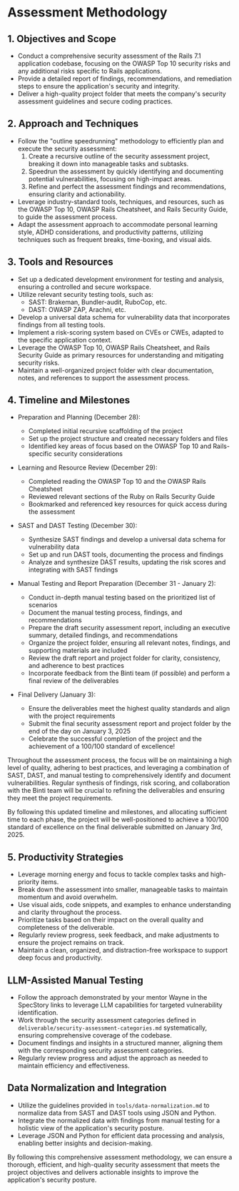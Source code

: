 # Assessment Methodology

## 1. Objectives and Scope
- Conduct a comprehensive security assessment of the Rails 7.1 application codebase, focusing on the OWASP Top 10 security risks and any additional risks specific to Rails applications.
- Provide a detailed report of findings, recommendations, and remediation steps to ensure the application's security and integrity.
- Deliver a high-quality project folder that meets the company's security assessment guidelines and secure coding practices.

## 2. Approach and Techniques
- Follow the "outline speedrunning" methodology to efficiently plan and execute the security assessment:
  1. Create a recursive outline of the security assessment project, breaking it down into manageable tasks and subtasks.
  2. Speedrun the assessment by quickly identifying and documenting potential vulnerabilities, focusing on high-impact areas.
  3. Refine and perfect the assessment findings and recommendations, ensuring clarity and actionability.
- Leverage industry-standard tools, techniques, and resources, such as the OWASP Top 10, OWASP Rails Cheatsheet, and Rails Security Guide, to guide the assessment process.
- Adapt the assessment approach to accommodate personal learning style, ADHD considerations, and productivity patterns, utilizing techniques such as frequent breaks, time-boxing, and visual aids.

## 3. Tools and Resources
- Set up a dedicated development environment for testing and analysis, ensuring a controlled and secure workspace.
- Utilize relevant security testing tools, such as:
  - SAST: Brakeman, Bundler-audit, RuboCop, etc.
  - DAST: OWASP ZAP, Arachni, etc.
- Develop a universal data schema for vulnerability data that incorporates findings from all testing tools.
- Implement a risk-scoring system based on CVEs or CWEs, adapted to the specific application context.
- Leverage the OWASP Top 10, OWASP Rails Cheatsheet, and Rails Security Guide as primary resources for understanding and mitigating security risks.
- Maintain a well-organized project folder with clear documentation, notes, and references to support the assessment process.

## 4. Timeline and Milestones

- Preparation and Planning (December 28):
  - Completed initial recursive scaffolding of the project
  - Set up the project structure and created necessary folders and files
  - Identified key areas of focus based on the OWASP Top 10 and Rails-specific security considerations

- Learning and Resource Review (December 29):
  - Completed reading the OWASP Top 10 and the OWASP Rails Cheatsheet
  - Reviewed relevant sections of the Ruby on Rails Security Guide
  - Bookmarked and referenced key resources for quick access during the assessment

- SAST and DAST Testing (December 30):
  - Synthesize SAST findings and develop a universal data schema for vulnerability data
  - Set up and run DAST tools, documenting the process and findings
  - Analyze and synthesize DAST results, updating the risk scores and integrating with SAST findings

- Manual Testing and Report Preparation (December 31 - January 2):
  - Conduct in-depth manual testing based on the prioritized list of scenarios
  - Document the manual testing process, findings, and recommendations
  - Prepare the draft security assessment report, including an executive summary, detailed findings, and recommendations
  - Organize the project folder, ensuring all relevant notes, findings, and supporting materials are included
  - Review the draft report and project folder for clarity, consistency, and adherence to best practices
  - Incorporate feedback from the Binti team (if possible) and perform a final review of the deliverables

- Final Delivery (January 3):
  - Ensure the deliverables meet the highest quality standards and align with the project requirements
  - Submit the final security assessment report and project folder by the end of the day on January 3, 2025
  - Celebrate the successful completion of the project and the achievement of a 100/100 standard of excellence!

Throughout the assessment process, the focus will be on maintaining a high level of quality, adhering to best practices, and leveraging a combination of SAST, DAST, and manual testing to comprehensively identify and document vulnerabilities. Regular synthesis of findings, risk scoring, and collaboration with the Binti team will be crucial to refining the deliverables and ensuring they meet the project requirements.

By following this updated timeline and milestones, and allocating sufficient time to each phase, the project will be well-positioned to achieve a 100/100 standard of excellence on the final deliverable submitted on January 3rd, 2025.

## 5. Productivity Strategies
- Leverage morning energy and focus to tackle complex tasks and high-priority items.
- Break down the assessment into smaller, manageable tasks to maintain momentum and avoid overwhelm.
- Use visual aids, code snippets, and examples to enhance understanding and clarity throughout the process.
- Prioritize tasks based on their impact on the overall quality and completeness of the deliverable.
- Regularly review progress, seek feedback, and make adjustments to ensure the project remains on track.
- Maintain a clean, organized, and distraction-free workspace to support deep focus and productivity.

## LLM-Assisted Manual Testing
- Follow the approach demonstrated by your mentor Wayne in the SpecStory links to leverage LLM capabilities for targeted vulnerability identification.
- Work through the security assessment categories defined in `deliverable/security-assessment-categories.md` systematically, ensuring comprehensive coverage of the codebase.
- Document findings and insights in a structured manner, aligning them with the corresponding security assessment categories.
- Regularly review progress and adjust the approach as needed to maintain efficiency and effectiveness.

## Data Normalization and Integration
- Utilize the guidelines provided in `tools/data-normalization.md` to normalize data from SAST and DAST tools using JSON and Python.
- Integrate the normalized data with findings from manual testing for a holistic view of the application's security posture.
- Leverage JSON and Python for efficient data processing and analysis, enabling better insights and decision-making.

By following this comprehensive assessment methodology, we can ensure a thorough, efficient, and high-quality security assessment that meets the project objectives and delivers actionable insights to improve the application's security posture.